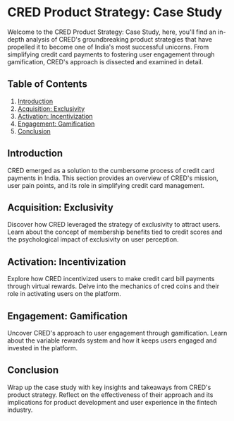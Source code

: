 # CRED Product Strategy: Case Study

Welcome to the CRED Product Strategy: Case Study, here, you'll find an in-depth analysis of CRED's groundbreaking product strategies that have propelled it to become one of India's most successful unicorns. From simplifying credit card payments to fostering user engagement through gamification, CRED's approach is dissected and examined in detail.

## Table of Contents
1. [Introduction](#introduction)
2. [Acquisition: Exclusivity](#acquisition-exclusivity)
3. [Activation: Incentivization](#activation-incentivization)
4. [Engagement: Gamification](#engagement-gamification)
5. [Conclusion](#conclusion)

## Introduction
CRED emerged as a solution to the cumbersome process of credit card payments in India. This section provides an overview of CRED's mission, user pain points, and its role in simplifying credit card management.

## Acquisition: Exclusivity
Discover how CRED leveraged the strategy of exclusivity to attract users. Learn about the concept of membership benefits tied to credit scores and the psychological impact of exclusivity on user perception.

## Activation: Incentivization
Explore how CRED incentivized users to make credit card bill payments through virtual rewards. Delve into the mechanics of cred coins and their role in activating users on the platform.

## Engagement: Gamification
Uncover CRED's approach to user engagement through gamification. Learn about the variable rewards system and how it keeps users engaged and invested in the platform.

## Conclusion
Wrap up the case study with key insights and takeaways from CRED's product strategy. Reflect on the effectiveness of their approach and its implications for product development and user experience in the fintech industry.

